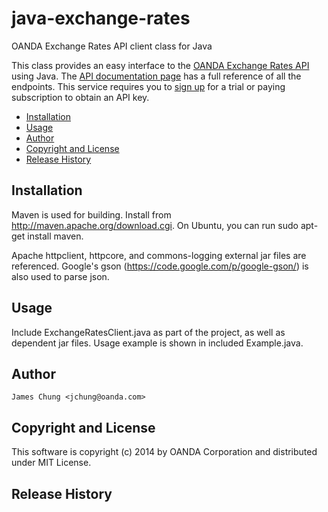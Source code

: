 java-exchange-rates
===================
OANDA Exchange Rates API client class for Java

This class provides an easy interface to the [OANDA Exchange Rates API](http://www.oanda.com/rates) using Java. The [API documentation page](http://developer.oanda.com/exchange-rates-api/) has a full reference of all the endpoints.  This service requires you to [sign up](http://www.oanda.com/rates/#pricing) for a trial or paying subscription to obtain an API key.

- [Installation](#installation)
- [Usage](#usage)
- [Author](#author)
- [Copyright and License](#copyright_license)
- [Release History](#release_history)

## <a name="installation"></a>Installation
Maven is used for building. Install from http://maven.apache.org/download.cgi. On Ubuntu, you can run sudo apt-get install maven.

Apache httpclient, httpcore, and commons-logging external jar files are referenced.
Google's gson (https://code.google.com/p/google-gson/) is also used to parse json.

## <a name="usage"></a>Usage

Include ExchangeRatesClient.java as part of the project, as well as dependent jar files.
Usage example is shown in included Example.java.

## <a name="author"></a>Author

    James Chung <jchung@oanda.com>

## <a name="copyright_license"></a>Copyright and License

This software is copyright (c) 2014 by OANDA Corporation and distributed under MIT License.

## <a name="release_history"></a>Release History
